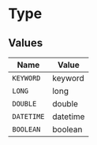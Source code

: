 # Type


## Values

| Name       | Value      |
| ---------- | ---------- |
| `KEYWORD`  | keyword    |
| `LONG`     | long       |
| `DOUBLE`   | double     |
| `DATETIME` | datetime   |
| `BOOLEAN`  | boolean    |